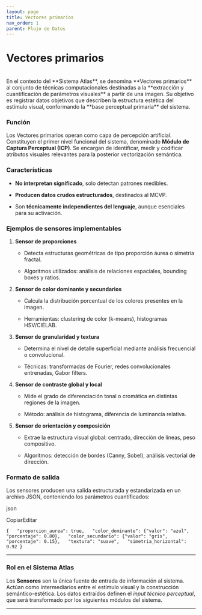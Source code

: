 ```yaml
---
layout: page
title: Vectores primarios
nav_order: 1
parent: Flujo de Datos
---
```

# Vectores primarios
<br>
En el contexto del **Sistema Atlas**, se denomina **Vectores primarios** al conjunto de técnicas computacionales destinadas a la **extracción y cuantificación de parámetros visuales** a partir de una imagen. Su objetivo es registrar datos objetivos que describen la estructura estética del estímulo visual, conformando la **base perceptual primaria** del sistema.

### Función

Los Vectores primarios operan como capa de percepción artificial. Constituyen el primer nivel funcional del sistema, denominado **Módulo de Captura Perceptual (ICP)**. Se encargan de identificar, medir y codificar atributos visuales relevantes para la posterior vectorización semántica.

### Características

- **No interpretan significado**, solo detectan patrones medibles.
    
- **Producen datos crudos estructurados**, destinados al MCVP.
    
- Son **técnicamente independientes del lenguaje**, aunque esenciales para su activación.
    

### Ejemplos de sensores implementables

1. **Sensor de proporciones**
    
    - Detecta estructuras geométricas de tipo proporción áurea o simetría fractal.
        
    - Algoritmos utilizados: análisis de relaciones espaciales, bounding boxes y ratios.
        
2. **Sensor de color dominante y secundarios**
    
    - Calcula la distribución porcentual de los colores presentes en la imagen.
        
    - Herramientas: clustering de color (k-means), histogramas HSV/CIELAB.
        
3. **Sensor de granularidad y textura**
    
    - Determina el nivel de detalle superficial mediante análisis frecuencial o convolucional.
        
    - Técnicas: transformadas de Fourier, redes convolucionales entrenadas, Gabor filters.
        
4. **Sensor de contraste global y local**
    
    - Mide el grado de diferenciación tonal o cromática en distintas regiones de la imagen.
        
    - Método: análisis de histograma, diferencia de luminancia relativa.
        
5. **Sensor de orientación y composición**
    
    - Extrae la estructura visual global: centrado, dirección de líneas, peso compositivo.
        
    - Algoritmos: detección de bordes (Canny, Sobel), análisis vectorial de dirección.
        

### Formato de salida

Los sensores producen una salida estructurada y estandarizada en un archivo JSON, conteniendo los parámetros cuantificados:

json

CopiarEditar

`{   "proporcion_aurea": true,   "color_dominante": {"valor": "azul", "porcentaje": 0.80},   "color_secundario": {"valor": "gris", "porcentaje": 0.15},   "textura": "suave",   "simetria_horizontal": 0.92 }`

---

### Rol en el Sistema Atlas

Los **Sensores** son la única fuente de entrada de información al sistema. Actúan como intermediarios entre el estímulo visual y la construcción semántico-estética. Los datos extraídos definen el _input técnico perceptual_, que será transformado por los siguientes módulos del sistema.

---
